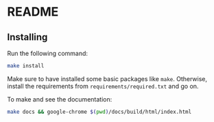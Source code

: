 # README

## Installing

Run the following command:

```bash
make install
```

Make sure to have installed some basic packages like `make`. Otherwise, install
the requirements from `requirements/required.txt` and go on.

To make and see the documentation:

```bash
make docs && google-chrome $(pwd)/docs/build/html/index.html
```
